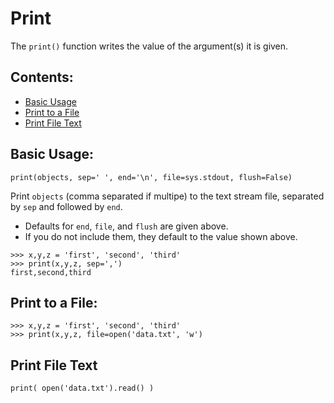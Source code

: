 # Print

The `print()` function writes the value of the argument(s) it is given.

## Contents:
- [Basic Usage](#basic-usage)
- [Print to a File](#print-to-a-file)
- [Print File Text](#print-file-text)

## Basic Usage: 
```
print(objects, sep=' ', end='\n', file=sys.stdout, flush=False)
```
Print `objects` (comma separated if multipe) to the text stream file, separated by `sep` and followed by `end`. 
- Defaults for `end`, `file`, and `flush` are given above.
- If you do not include them, they default to the value shown above.

```
>>> x,y,z = 'first', 'second', 'third'
>>> print(x,y,z, sep=',')
first,second,third
```

## Print to a File: 
```
>>> x,y,z = 'first', 'second', 'third'
>>> print(x,y,z, file=open('data.txt', 'w')
```

## Print File Text
```
print( open('data.txt').read() )
